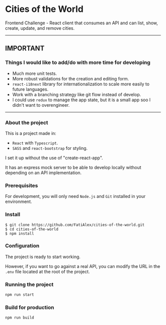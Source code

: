 # Cities of the World

Frontend Challenge - React client that consumes an API and can list, show, create, update, and remove cities.

***

## IMPORTANT
### Things I would like to add/do with more time for developing

- Much more unit tests.
- More robust validations for the creation and editing form.
- `react-i18next` library for internationalization to scale more easily to future languages.
- Work with a branching strategy like git flow instead of develop.
- I could use `redux` to manage the app state, but it is a small app soo I didn't want to overengineer.
***

### About the project
This is a project made in: 

- `React` with `Typescript`.
- `SASS` and `react-bootstrap` for styling.

I set it up without the use of "create-react-app".

It has an express mock server to be able to develop locally without depending on an API implementation.

### Prerequisites

For development, you will only need `Node.js` and `Git` installed in your environment.

### Install

    $ git clone https://github.com/FatiAlex/cities-of-the-world.git
    $ cd cities-of-the-world
    $ npm install

### Configuration

The project is ready to start working.

However, if you want to go against a real API, you can modify the URL in the `.env` file located at the root of the project.

### Running the project

```bash
npm run start
``` 

### Build for production

```bash
npm run build
```

